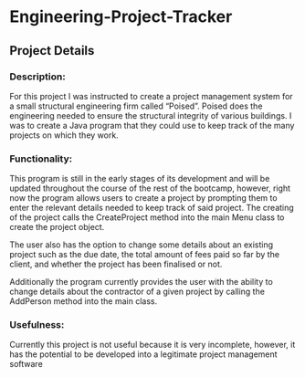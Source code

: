 # Engineering-Project-Tracker

## Project Details

### Description:
For this project I was instructed to create a project management system for a small structural engineering firm called “Poised”. Poised does the engineering needed to ensure the structural integrity of various buildings. I was to create a Java program that they could use to keep track of the many projects on which they work.

### Functionality:
This program is still in the early stages of its development and will be updated throughout the course of the rest of the bootcamp, however, right now the program allows users to create a project by prompting them to enter the relevant details needed to keep track of said project. The creating of the project calls the CreateProject method into the main Menu class to create the project object.

The user also has the option to change some details about an existing project such as the due date, the total amount of fees paid so far by the client, and whether the project has been finalised or not.

Additionally the program currently provides the user with the ability to change details about the contractor of a given project by calling the AddPerson method into the main class.

### Usefulness:
Currently this project is not useful because it is very incomplete, however, it has the potential to be developed into a legitimate project management software 

